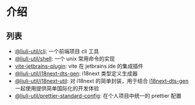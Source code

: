 # 介绍

## 列表

- [@liuli-util/cli](./cli/README.md): 一个前端项目 cli 工具
- [@liuli-util/shell](./shell/README.md): 一个 unix 常用命令的实现
- [vite-jetbrains-plugin](./vite-jetbrains-plugin/README.md): vite 在 jetbrains ide 的集成插件
- [@liuli-util/i18next-dts-gen](./i18next-dts-gen/README.md): i18next 类型定义生成器
- [@liuli-util/i18next-util](./i18next-util/README.md): 对 i18next 的简单封装，用于结合 [i18next-dts-gen](./i18next-dts-gen/README.md) 一起使用提供简单国际化的开发体验
- [@liuli-util/prettier-standard-config](./prettier-standard-config/README.md): 在个人项目中统一的 prettier 配置
